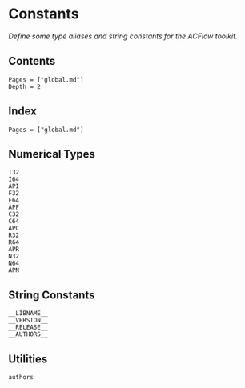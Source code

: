 # Constants

*Define some type aliases and string constants for the ACFlow toolkit.*

## Contents

```@contents
Pages = ["global.md"]
Depth = 2
```

## Index

```@index
Pages = ["global.md"]
```

## Numerical Types

```@docs
I32
I64
API
F32
F64
APF
C32
C64
APC
R32
R64
APR
N32
N64
APN
```

## String Constants

```@docs
__LIBNAME__
__VERSION__
__RELEASE__
__AUTHORS__
```

## Utilities

```@docs
authors
```
